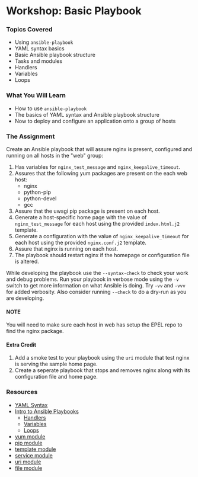 # Workshop: Basic Playbook

### Topics Covered

* Using `ansible-playbook`
* YAML syntax basics
* Basic Ansible playbook structure
* Tasks and modules
* Handlers
* Variables
* Loops

### What You Will Learn

* How to use `ansible-playbook`
* The basics of YAML syntax and Ansible playbook structure
* Now to deploy and configure an application onto a group of hosts

### The Assignment

Create an Ansible playbook that will assure nginx is present, configured and running on all hosts in the "web" group:

1. Has variables for `nginx_test_message` and `nginx_keepalive_timeout`.
1. Assures that the following yum packages are present on the each web host:
    * nginx
    * python-pip
    * python-devel
    * gcc
1. Assure that the uwsgi pip package is present on each host.
1. Generate a host-specific home page with the value of `nginx_test_message` for each host using the provided `index.html.j2` template.
1. Generate a configuration with the value of `nginx_keepalive_timeout` for each host using the provided `nginx.conf.j2` template.
1. Assure that nginx is running on each host.
1. The playbook should restart nginx if the homepage or configuration file is altered.

While developing the playbook use the `--syntax-check` to check your work and debug problems. Run your playbook in verbose mode using the `-v` switch to get more information on what Ansible is doing. Try `-vv` and `-vvv` for added verbosity. Also consider running `--check` to do a dry-run as you are developing. 

#### NOTE

You will need to make sure each host in web has setup the EPEL repo to find the nginx package.

#### Extra Credit

1. Add a smoke test to your playbook using the `uri` module that test nginx is serving the sample home page.
1. Create a seperate playbook that stops and removes nginx along with its configuration file and home page.

### Resources

* [YAML Syntax](http://docs.ansible.com/ansible/YAMLSyntax.html)
* [Intro to Ansible Playbooks](http://docs.ansible.com/ansible/playbooks_intro.html)
    * [Handlers](http://docs.ansible.com/ansible/playbooks_intro.html#handlers-running-operations-on-change)
    * [Variables](http://docs.ansible.com/ansible/playbooks_variables.html)
    * [Loops](http://docs.ansible.com/ansible/playbooks_loops.html)
* [yum module](http://docs.ansible.com/ansible/yum_module.html)
* [pip module](http://docs.ansible.com/ansible/pip_module.html)
* [template module](http://docs.ansible.com/ansible/template_module.html)
* [service module](http://docs.ansible.com/ansible/service_module.html)
* [uri module](http://docs.ansible.com/ansible/template_module.html)
* [file module](http://docs.ansible.com/ansible/file_module.html)